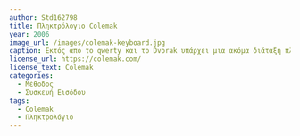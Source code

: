 ```yaml
---
author: Std162798
title: Πληκτρόλογιο Colemak
year: 2006
image_url: /images/colemak-keyboard.jpg
caption: Εκτός απο το qwerty και το Dvorak υπάρχει μια ακόμα διάταξη πληκτρολογίου που υπερτερεί και των δυο σε αποδοτικότητα εργονομία. Αυτά επιτεύχθηκαν με την τοποθέτηση των ποιο συχνά χρησιμοποιούμενων γραμμάτων στη κεντρική γραμμή του πληκτρολογίου. Η συγκεκριμένη διάταξη υποστηρίζεται απο τα περισσότερα μοντέρνα ΛΣ αλλά παρόλα τα πλεονεκτήματα της δεν επικράτησε. 
license_url: https://colemak.com/
license_text: Colemak
categories:
  - Μέθοδος
  - Συσκευή Εισόδου
tags:
  - Colemak
  - Πληκτρολόγιο
---
```

